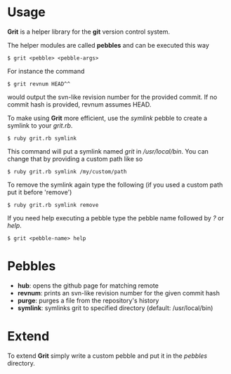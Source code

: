 # Usage
**Grit** is a helper library for the **git** version control system.

The helper modules are called **pebbles** and can be executed this way

	$ grit <pebble> <pebble-args>
	
For instance the command
	
	$ grit revnum HEAD^^
	
would output the svn-like revision number for the provided commit.
If no commit hash is provided, revnum assumes HEAD.

To make using **Grit** more efficient, use the *symlink* pebble to create a symlink to your *grit.rb*.

	$ ruby grit.rb symlink

This command will put a symlink named *grit* in */usr/local/bin*. You can change that by providing a custom path like so

	$ ruby grit.rb symlink /my/custom/path
	
To remove the symlink again type the following (if you used a custom path put it before 'remove')

	$ ruby grit.rb symlink remove
	
If you need help executing a pebble type the pebble name followed by *?* or *help*.

	$ grit <pebble-name> help
	
# Pebbles
* **hub**: opens the github page for matching remote
* **revnum**: prints an svn-like revision number for the given commit hash
* **purge**: purges a file from the repository's history
* **symlink**: symlinks grit to specified directory (default: /usr/local/bin)

# Extend
To extend **Grit** simply write a custom pebble and put it in the *pebbles* directory.
